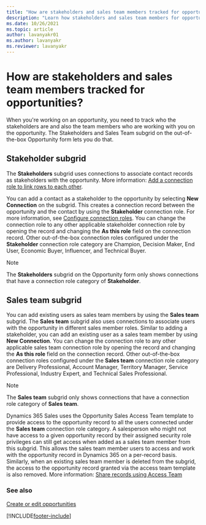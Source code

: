 ```yaml
---
title: "How are stakeholders and sales team members tracked for opportunities? (Dynamics 365 Sales) | MicrosoftDocs"
description: "Learn how stakeholders and sales team members for opportunities are tracked in Dynamics 365 Sales."
ms.date: 10/26/2021
ms.topic: article
author: lavanyakr01
ms.author: lavanyakr
ms.reviewer: lavanyakr
---
```

# How are stakeholders and sales team members tracked for opportunities? 

When you're working on an opportunity, you need to track who the stakeholders are and also the team members who are working with you on the opportunity. The Stakeholders and Sales Team subgrid on the out-of-the-box Opportunity form lets you do that.  

## Stakeholder subgrid

The **Stakeholders** subgrid uses connections to associate contact records as stakeholders with the opportunity. More information: [Add a connection role to link rows to each other](/powerapps/user/add-connection-role).

You can add a contact as a stakeholder to the opportunity by selecting **New Connection** on the subgrid. This creates a connection record between the opportunity and the contact by using the **Stakeholder** connection role. For more information, see [Configure connection roles](/powerapps/maker/common-data-service/configure-connection-roles). You can change the connection role to any other applicable stakeholder connection role by opening the record and changing the **As this role** field on the connection record. Other out-of-the-box connection roles configured under the **Stakeholder** connection role category are Champion, Decision Maker, End User, Economic Buyer, Influencer, and Technical Buyer.

> [!NOTE]
> The **Stakeholders** subgrid on the Opportunity form only shows connections that have a connection role category of **Stakeholder**.

## Sales team subgrid

You can add existing users as sales team members by using the **Sales team** subgrid. The **Sales team** subgrid also uses connections to associate users with the opportunity in different sales member roles. Similar to adding a stakeholder, you can add an existing user as a sales team member by using **New Connection**. You can change the connection role to any other applicable sales team connection role by opening the record and changing the **As this role** field on the connection record. Other out-of-the-box connection roles configured under the **Sales team** connection role category are Delivery Professional, Account Manager, Territory Manager, Service Professional, Industry Expert, and Technical Sales Professional.
    
> [!NOTE]
>  The **Sales team** subgrid only shows connections that have a connection role category of **Sales team**.
    
Dynamics 365 Sales uses the Opportunity Sales Access Team template to provide access to the opportunity record to all the users connected under the **Sales team** connection role category. A salesperson who might not have access to a given opportunity record by their assigned security role privileges can still get access when added as a sales team member from this subgrid. This allows the sales team member users to access and work with the opportunity record in Dynamics 365 on a per-record basis. Similarly, when an existing sales team member is deleted from the subgrid, the access to the opportunity record granted via the access team template is also removed. More information: [Share records using Access Team](/powerapps/user/access-team)

### See also

[Create or edit opportunities](create-edit-opportunity-sales.md)


[!INCLUDE[footer-include](../includes/footer-banner.md)]
